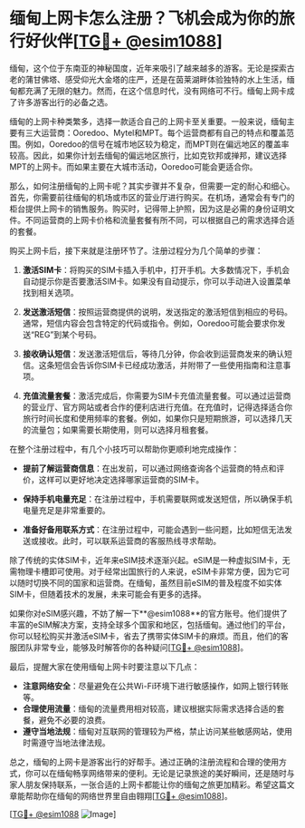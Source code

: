 # 缅甸上网卡怎么注册？飞机会成为你的旅行好伙伴[[TG💪+ @esim1088](https://t.me/s/esim1088)]

缅甸，这个位于东南亚的神秘国度，近年来吸引了越来越多的游客。无论是探索古老的蒲甘佛塔、感受仰光大金塔的庄严，还是在茵莱湖畔体验独特的水上生活，缅甸都充满了无限的魅力。然而，在这个信息时代，没有网络可不行。缅甸上网卡成了许多游客出行的必备之选。

缅甸的上网卡种类繁多，选择一款适合自己的上网卡至关重要。一般来说，缅甸主要有三大运营商：Ooredoo、Mytel和MPT。每个运营商都有自己的特点和覆盖范围。例如，Ooredoo的信号在城市地区较为稳定，而MPT则在偏远地区的覆盖率较高。因此，如果你计划去缅甸的偏远地区旅行，比如克钦邦或掸邦，建议选择MPT的上网卡。而如果主要在大城市活动，Ooredoo可能会更适合你。

那么，如何注册缅甸的上网卡呢？其实步骤并不复杂，但需要一定的耐心和细心。首先，你需要前往缅甸的机场或市区的营业厅进行购买。在机场，通常会有专门的柜台提供上网卡的销售服务。购买时，记得带上护照，因为这是必需的身份证明文件。不同运营商的上网卡价格和流量套餐有所不同，可以根据自己的需求选择合适的套餐。

购买上网卡后，接下来就是注册环节了。注册过程分为几个简单的步骤：

1. **激活SIM卡**：将购买的SIM卡插入手机中，打开手机。大多数情况下，手机会自动提示你是否要激活SIM卡。如果没有自动提示，你可以手动进入设置菜单找到相关选项。

2. **发送激活短信**：按照运营商提供的说明，发送指定的激活短信到相应的号码。通常，短信内容会包含特定的代码或指令。例如，Ooredoo可能会要求你发送“REG”到某个号码。

3. **接收确认短信**：发送激活短信后，等待几分钟，你会收到运营商发来的确认短信。这条短信会告诉你SIM卡已经成功激活，并附带了一些使用指南和注意事项。

4. **充值流量套餐**：激活完成后，你需要为SIM卡充值流量套餐。可以通过运营商的营业厅、官方网站或者合作的便利店进行充值。在充值时，记得选择适合你旅行时间长度和使用频率的套餐。例如，如果你只是短期旅游，可以选择几天的流量包；如果需要长期使用，则可以选择月租套餐。

在整个注册过程中，有几个小技巧可以帮助你更顺利地完成操作：

- **提前了解运营商信息**：在出发前，可以通过网络查询各个运营商的特点和评价，这样可以更好地决定选择哪家运营商的SIM卡。
  
- **保持手机电量充足**：在注册过程中，手机需要联网或发送短信，所以确保手机电量充足是非常重要的。

- **准备好备用联系方式**：在注册过程中，可能会遇到一些问题，比如短信无法发送或接收。此时，可以联系运营商的客服热线寻求帮助。

除了传统的实体SIM卡，近年来eSIM技术逐渐兴起。eSIM是一种虚拟SIM卡，无需物理卡槽即可使用。对于经常出国旅行的人来说，eSIM卡非常方便，因为它可以随时切换不同的国家和运营商。在缅甸，虽然目前eSIM的普及程度不如实体SIM卡，但随着技术的发展，未来可能会有更多的选择。

如果你对eSIM感兴趣，不妨了解一下**@esim1088**的官方账号。他们提供了丰富的eSIM解决方案，支持全球多个国家和地区，包括缅甸。通过他们的平台，你可以轻松购买并激活eSIM卡，省去了携带实体SIM卡的麻烦。而且，他们的客服团队非常专业，能够及时解答你的各种疑问[[TG💪+ @esim1088](https://t.me/s/esim1088)]。

最后，提醒大家在使用缅甸上网卡时要注意以下几点：

- **注意网络安全**：尽量避免在公共Wi-Fi环境下进行敏感操作，如网上银行转账等。
- **合理使用流量**：缅甸的流量费用相对较高，建议根据实际需求选择合适的套餐，避免不必要的浪费。
- **遵守当地法规**：缅甸对互联网的管理较为严格，禁止访问某些敏感网站，使用时需遵守当地法律法规。

总之，缅甸的上网卡是游客出行的好帮手。通过正确的注册流程和合理的使用方式，你可以在缅甸畅享网络带来的便利。无论是记录旅途的美好瞬间，还是随时与家人朋友保持联系，一张合适的上网卡都能让你的缅甸之旅更加精彩。希望这篇文章能帮助你在缅甸的网络世界里自由翱翔[[TG💪+ @esim1088](https://t.me/s/esim1088)]。

[[TG💪+ @esim1088](https://t.me/s/esim1088) ![Image](https://i.postimg.cc/4NQfJmqS/Snipaste-2025-05-13-00-14-12.png)]